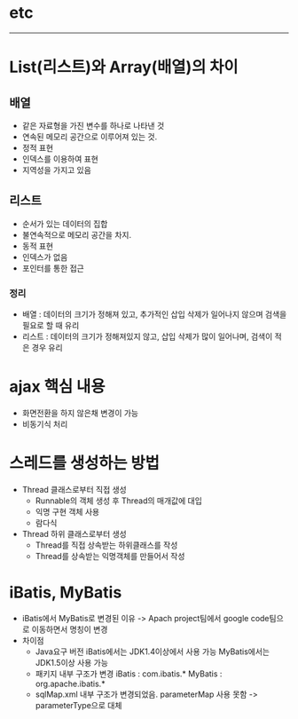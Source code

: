# etc
--------------------------------------------

# List(리스트)와 Array(배열)의 차이
## 배열
 - 같은 자료형을 가진 변수를 하나로 나타낸 것
 - 연속된 메모리 공간으로 이루어져 있는 것.
 - 정적 표현
 - 인덱스를 이용하여 표현
 - 지역성을 가지고 있음

## 리스트
 - 순서가 있는 데이터의 집합
 - 불연속적으로 메모리 공간을 차지.
 - 동적 표현
 - 인덱스가 없음
 - 포인터를 통한 접근
 
### 정리
 - 배열 : 데이터의 크기가 정해져 있고, 추가적인 삽입 삭제가 일어나지 않으며 검색을 필요로 할 때 유리
 - 리스트 : 데이터의 크기가 정해져있지 않고, 삽입 삭제가 많이 일어나며, 검색이 적은 경우 유리
 
# ajax 핵심 내용
 - 화면전환을 하지 않은채 변경이 가능
 - 비동기식 처리

# 스레드를 생성하는 방법
 - Thread 클래스로부터 직접 생성
 	- Runnable의 객체 생성 후 Thread의 매개값에 대입
 	- 익명 구현 객체 사용
 	- 람다식
 - Thread 하위 클래스로부터 생성
 	- Thread를 직접 상속받는 하위클래스를 작성
 	- Thread를 상속받는 익명객체를 만들어서 작성
 	
# iBatis, MyBatis
 - iBatis에서 MyBatis로 변경된 이유
 	-> Apach project팀에서 google code팀으로 이동하면서 명칭이 		변경 
 - 차이점
 	- Java요구 버전
 		iBatis에서는 JDK1.4이상에서 사용 가능
 		MyBatis에서는 JDK1.5이상 사용 가능
 	- 패키지 내부 구조가 변경
 		iBatis : com.ibatis.*
 		MyBatis : org.apache.ibatis.*
 	- sqlMap.xml 내부 구조가 변경되었음.
 		parameterMap 사용 못함 -> parameterType으로 대체